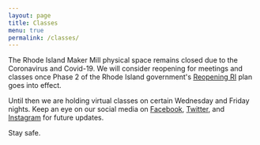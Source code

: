 ```yaml
---
layout: page
title: Classes
menu: true
permalink: /classes/
---
```


The Rhode Island Maker Mill physical space remains closed due to the Coronavirus and Covid-19. We will consider reopening for meetings and classes once Phase 2 of the Rhode Island government's [Reopening RI](https://www.reopeningri.com/) plan goes into effect.

Until then we are holding virtual classes on certain Wednesday and Friday nights. Keep an eye on our social media on [Facebook](https://www.facebook.com/OceanStateMakerMill), [Twitter](https://twitter.com/RIMakerMill), and [Instagram](https://www.instagram.com/ri_mm/) for future updates.

Stay safe.
